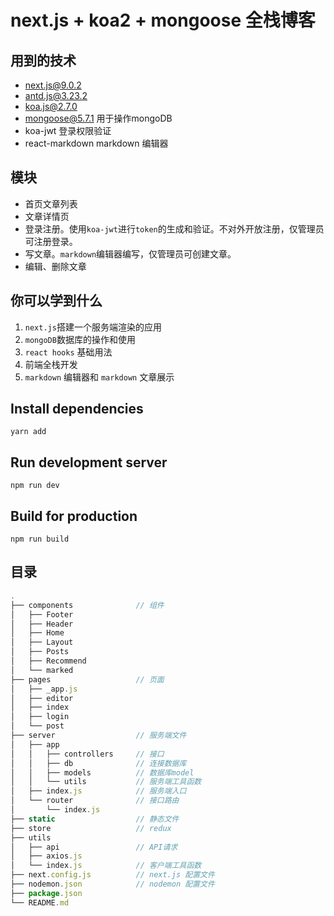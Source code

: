 # next.js + koa2 + mongoose 全栈博客

## 用到的技术
- next.js@9.0.2
- antd.js@3.23.2
- koa.js@2.7.0
- mongoose@5.7.1  用于操作mongoDB
- koa-jwt  登录权限验证
- react-markdown  markdown 编辑器

## 模块
- 首页文章列表
- 文章详情页
- 登录注册。使用`koa-jwt`进行`token`的生成和验证。不对外开放注册，仅管理员可注册登录。
- 写文章。`markdown`编辑器编写，仅管理员可创建文章。
- 编辑、删除文章

## 你可以学到什么
1. `next.js`搭建一个服务端渲染的应用
2. `mongoDB`数据库的操作和使用
3. `react hooks` 基础用法
4. 前端全栈开发
5. `markdown` 编辑器和 `markdown` 文章展示

## Install dependencies
`yarn add`

## Run development server
`npm run dev`

## Build for production
`npm run build`

## 目录
```javascript
.
├── components              // 组件
│   ├── Footer
│   ├── Header
│   ├── Home
│   ├── Layout
│   ├── Posts
│   ├── Recommend
│   └── marked
├── pages                   // 页面
│   ├── _app.js
│   ├── editor
│   ├── index
│   ├── login
│   └── post
├── server                  // 服务端文件
│   ├── app
│   │   ├── controllers     // 接口
│   │   ├── db              // 连接数据库
│   │   ├── models          // 数据库model
│   │   └── utils           // 服务端工具函数
│   ├── index.js            // 服务端入口
│   └── router              // 接口路由
│       └── index.js
├── static                  // 静态文件
├── store                   // redux
├── utils
│   ├── api                 // API请求
│   ├── axios.js
│   └── index.js            // 客户端工具函数
├── next.config.js          // next.js 配置文件
├── nodemon.json            // nodemon 配置文件
├── package.json
└── README.md
```